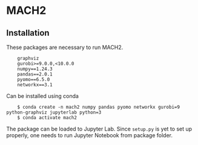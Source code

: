 # MACH2

## Installation

These packages are necessary to run MACH2.

        graphviz
        gurobi>=9.0.0,<10.0.0
        numpy==1.24.3
        pandas==2.0.1
        pyomo==6.5.0
        networkx==3.1

Can be installed using conda

        $ conda create -n mach2 numpy pandas pyomo networkx gurobi=9 python-graphviz jupyterlab python=3
        $ conda activate mach2

The package can be loaded to Jupyter Lab. Since `setup.py` is yet to set up properly, one needs to run Jupyter Notebook from package folder. 